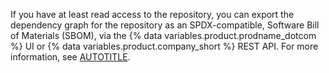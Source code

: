 If you have at least read access to the repository, you can export the dependency graph for the repository as an SPDX-compatible, Software Bill of Materials (SBOM), via the {% data variables.product.prodname_dotcom %} UI or {% data variables.product.company_short %} REST API. For more information, see [AUTOTITLE](/code-security/supply-chain-security/understanding-your-software-supply-chain/exporting-a-software-bill-of-materials-for-your-repository).
